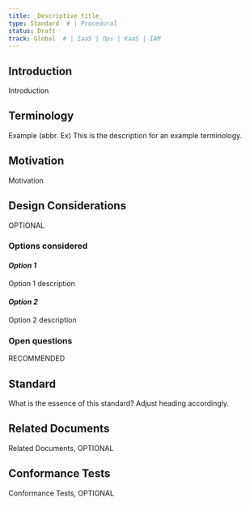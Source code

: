```yaml
---
title: _Descriptive title_
type: Standard  # | Procedural
status: Draft
track: Global  # | IaaS | Ops | KaaS | IAM
---
```


<!---
This is a template striving to provide a starting point for
creating a standard adhering to scs-0001.
Replace at least all text which is _italic_.
See https://github.com/SovereignCloudStack/standards/blob/main/Standards/scs-0001-v1-sovereign-cloud-standards.md
--->

## Introduction

Introduction

## Terminology

Example (abbr. Ex)
  This is the description for an example terminology.

## Motivation

Motivation

## Design Considerations

OPTIONAL

### Options considered

#### _Option 1_

Option 1 description

#### _Option 2_

Option 2 description

### Open questions

RECOMMENDED

## Standard

What is the essence of this standard? Adjust heading accordingly.

## Related Documents

Related Documents, OPTIONAL

## Conformance Tests

Conformance Tests, OPTIONAL
